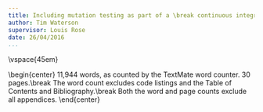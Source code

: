 ```yaml
---
title: Including mutation testing as part of a \break continuous integration workflow
author: Tim Waterson
supervisor: Louis Rose
date: 26/04/2016
...
```


\vspace{45em}

\begin{center}
11,944 words, as counted by the TextMate word counter. 30 pages.\break
The word count excludes code listings and the Table of Contents and Bibliography.\break
Both the word and page counts exclude all appendices.
\end{center}
